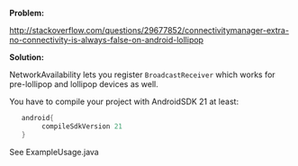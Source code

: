 **Problem:**

http://stackoverflow.com/questions/29677852/connectivitymanager-extra-no-connectivity-is-always-false-on-android-lollipop


**Solution:**

NetworkAvailability lets you register `BroadcastReceiver` which works for pre-lollipop and lollipop devices as well.    

You have to compile your project with AndroidSDK 21 at least:
```gradle
   android{
        compileSdkVersion 21
   }
```

See ExampleUsage.java 


